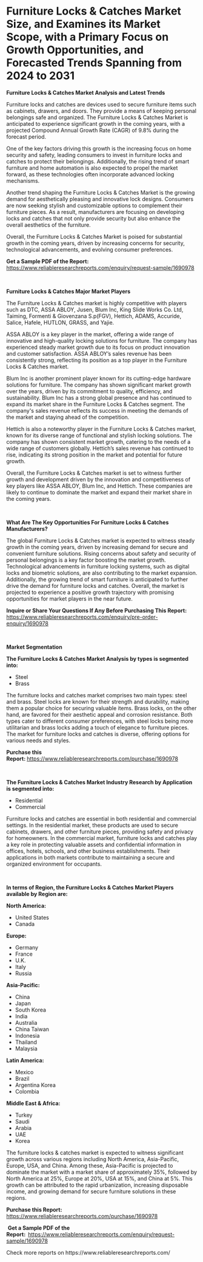 <p><h1>Furniture Locks & Catches Market Size, and Examines its Market Scope, with a Primary Focus on Growth Opportunities, and Forecasted Trends Spanning from 2024 to 2031</h1></p><p><strong>Furniture Locks & Catches Market Analysis and Latest Trends</strong></p>
<p><p>Furniture locks and catches are devices used to secure furniture items such as cabinets, drawers, and doors. They provide a means of keeping personal belongings safe and organized. The Furniture Locks & Catches Market is anticipated to experience significant growth in the coming years, with a projected Compound Annual Growth Rate (CAGR) of 9.8% during the forecast period. </p><p>One of the key factors driving this growth is the increasing focus on home security and safety, leading consumers to invest in furniture locks and catches to protect their belongings. Additionally, the rising trend of smart furniture and home automation is also expected to propel the market forward, as these technologies often incorporate advanced locking mechanisms.</p><p>Another trend shaping the Furniture Locks & Catches Market is the growing demand for aesthetically pleasing and innovative lock designs. Consumers are now seeking stylish and customizable options to complement their furniture pieces. As a result, manufacturers are focusing on developing locks and catches that not only provide security but also enhance the overall aesthetics of the furniture.</p><p>Overall, the Furniture Locks & Catches Market is poised for substantial growth in the coming years, driven by increasing concerns for security, technological advancements, and evolving consumer preferences.</p></p>
<p><strong>Get a Sample PDF of the Report:&nbsp;</strong> <a href="https://www.reliableresearchreports.com/enquiry/request-sample/1690978">https://www.reliableresearchreports.com/enquiry/request-sample/1690978</a></p>
<p>&nbsp;</p>
<p><strong>Furniture Locks & Catches Major Market Players</strong></p>
<p><p>The Furniture Locks & Catches market is highly competitive with players such as DTC, ASSA ABLOY, Jusen, Blum Inc, King Slide Works Co. Ltd, Taiming, Formenti & Giovenzana S.p(FGV), Hettich, ADAMS, Accuride, Salice, Hafele, HUTLON, GRASS, and Yajie.</p><p>ASSA ABLOY is a key player in the market, offering a wide range of innovative and high-quality locking solutions for furniture. The company has experienced steady market growth due to its focus on product innovation and customer satisfaction. ASSA ABLOY’s sales revenue has been consistently strong, reflecting its position as a top player in the Furniture Locks & Catches market.</p><p>Blum Inc is another prominent player known for its cutting-edge hardware solutions for furniture. The company has shown significant market growth over the years, driven by its commitment to quality, efficiency, and sustainability. Blum Inc has a strong global presence and has continued to expand its market share in the Furniture Locks & Catches segment. The company's sales revenue reflects its success in meeting the demands of the market and staying ahead of the competition.</p><p>Hettich is also a noteworthy player in the Furniture Locks & Catches market, known for its diverse range of functional and stylish locking solutions. The company has shown consistent market growth, catering to the needs of a wide range of customers globally. Hettich’s sales revenue has continued to rise, indicating its strong position in the market and potential for future growth.</p><p>Overall, the Furniture Locks & Catches market is set to witness further growth and development driven by the innovation and competitiveness of key players like ASSA ABLOY, Blum Inc, and Hettich. These companies are likely to continue to dominate the market and expand their market share in the coming years.</p></p>
<p>&nbsp;</p>
<p><strong>What Are The Key Opportunities For Furniture Locks & Catches Manufacturers?</strong></p>
<p><p>The global Furniture Locks & Catches market is expected to witness steady growth in the coming years, driven by increasing demand for secure and convenient furniture solutions. Rising concerns about safety and security of personal belongings is a key factor boosting the market growth. Technological advancements in furniture locking systems, such as digital locks and biometric solutions, are also contributing to the market expansion. Additionally, the growing trend of smart furniture is anticipated to further drive the demand for furniture locks and catches. Overall, the market is projected to experience a positive growth trajectory with promising opportunities for market players in the near future.</p></p>
<p><strong>Inquire or Share Your Questions If Any Before Purchasing This Report:</strong> <a href="https://www.reliableresearchreports.com/enquiry/pre-order-enquiry/1690978">https://www.reliableresearchreports.com/enquiry/pre-order-enquiry/1690978</a></p>
<p>&nbsp;</p>
<p><strong>Market Segmentation</strong></p>
<p><strong>The Furniture Locks & Catches Market Analysis by types is segmented into:</strong></p>
<p><ul><li>Steel</li><li>Brass</li></ul></p>
<p><p>The furniture locks and catches market comprises two main types: steel and brass. Steel locks are known for their strength and durability, making them a popular choice for securing valuable items. Brass locks, on the other hand, are favored for their aesthetic appeal and corrosion resistance. Both types cater to different consumer preferences, with steel locks being more utilitarian and brass locks adding a touch of elegance to furniture pieces. The market for furniture locks and catches is diverse, offering options for various needs and styles.</p></p>
<p><strong>Purchase this Report:&nbsp;</strong><a href="https://www.reliableresearchreports.com/purchase/1690978">https://www.reliableresearchreports.com/purchase/1690978</a></p>
<p>&nbsp;</p>
<p><strong>The Furniture Locks & Catches Market Industry Research by Application is segmented into:</strong></p>
<p><ul><li>Residential</li><li>Commercial</li></ul></p>
<p><p>Furniture locks and catches are essential in both residential and commercial settings. In the residential market, these products are used to secure cabinets, drawers, and other furniture pieces, providing safety and privacy for homeowners. In the commercial market, furniture locks and catches play a key role in protecting valuable assets and confidential information in offices, hotels, schools, and other business establishments. Their applications in both markets contribute to maintaining a secure and organized environment for occupants.</p></p>
<p>&nbsp;</p>
<p><strong>In terms of Region, the Furniture Locks & Catches Market Players available by Region are:</strong></p>
<p>
    <p> <strong> North America: </strong>
        <ul>
            <li>United States</li>
            <li>Canada</li>
        </ul>
        </p> 
    <p> <strong> Europe: </strong>
        <ul>
            <li>Germany</li>
            <li>France</li>
            <li>U.K.</li>
            <li>Italy</li>
            <li>Russia</li>
        </ul>
        </p> 
    <p> <strong> Asia-Pacific: </strong>
        <ul>
            <li>China</li>
            <li>Japan</li>
            <li>South Korea</li>
            <li>India</li>
            <li>Australia</li>
            <li>China Taiwan</li>
            <li>Indonesia</li>
            <li>Thailand</li>
            <li>Malaysia</li>
        </ul>
        </p> 
    <p> <strong> Latin America: </strong>
        <ul>
            <li>Mexico</li>
            <li>Brazil</li>
            <li>Argentina Korea</li>
            <li>Colombia</li>
        </ul>
        </p> 
    <p> <strong> Middle East & Africa: </strong>
        <ul>
            <li>Turkey</li>
            <li>Saudi</li>
            <li>Arabia</li>
            <li>UAE</li>
            <li>Korea</li>
        </ul>
    </p>
    </p>
<p><p>The furniture locks & catches market is expected to witness significant growth across various regions including North America, Asia-Pacific, Europe, USA, and China. Among these, Asia-Pacific is projected to dominate the market with a market share of approximately 35%, followed by North America at 25%, Europe at 20%, USA at 15%, and China at 5%. This growth can be attributed to the rapid urbanization, increasing disposable income, and growing demand for secure furniture solutions in these regions.</p></p>
<p><strong>Purchase this Report: </strong><a href="https://www.reliableresearchreports.com/purchase/1690978">https://www.reliableresearchreports.com/purchase/1690978</a></p>
<p>&nbsp;<strong>Get a Sample PDF of the Report:&nbsp;&nbsp;</strong><a href="https://www.reliableresearchreports.com/enquiry/request-sample/1690978">https://www.reliableresearchreports.com/enquiry/request-sample/1690978</a></p>
<p><strong></strong></p>
<p>Check more reports on https://www.reliableresearchreports.com/</p>